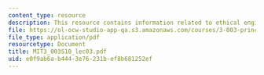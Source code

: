 ```yaml
---
content_type: resource
description: This resource contains information related to ethical engineer.
file: https://ol-ocw-studio-app-qa.s3.amazonaws.com/courses/3-003-principles-of-engineering-practice-spring-2010/e0f9ab6ab4443e76231bef8b681252ef_MIT3_003S10_lec03.pdf
file_type: application/pdf
resourcetype: Document
title: MIT3_003S10_lec03.pdf
uid: e0f9ab6a-b444-3e76-231b-ef8b681252ef
---
```

